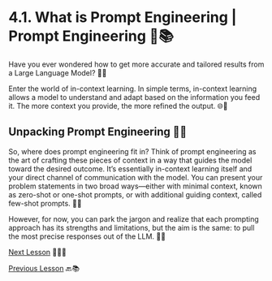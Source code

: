 # 4.1. **What is Prompt Engineering | Prompt Engineering** 🚀📚

Have you ever wondered how to get more accurate and tailored results from a Large Language Model? 🤔💬

Enter the world of in-context learning. In simple terms, in-context learning allows a model to understand and adapt based on the information you feed it. The more context you provide, the more refined the output. 🌐🧠

## **Unpacking Prompt Engineering** 🎨🤖

So, where does prompt engineering fit in? Think of prompt engineering as the art of crafting these pieces of context in a way that guides the model toward the desired outcome. It’s essentially in-context learning itself and your direct channel of communication with the model. You can present your problem statements in two broad ways—either with minimal context, known as zero-shot or one-shot prompts, or with additional guiding context, called few-shot prompts. 🚀🤓

However, for now, you can park the jargon and realize that each prompting approach has its strengths and limitations, but the aim is the same: to pull the most precise responses out of the LLM. 🎯💡

[Next Lesson](../Level-4/Prompt-Engineering-Part-2.md) 📖👣🔜

[Previous Lesson](../Level-3/Task-3.md) 🔙📚
